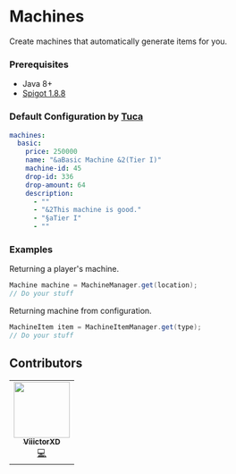 # Machines
Create machines that automatically generate items for you.

### Prerequisites
* Java 8+
* [Spigot 1.8.8](https://cdn.getbukkit.org/spigot/spigot-1.8.8-R0.1-SNAPSHOT-latest.jar)

### Default Configuration by [Tuca](https://github.com/htyns123/)
```yml
machines:
  basic:
    price: 250000
    name: "&aBasic Machine &2(Tier I)"
    machine-id: 45
    drop-id: 336
    drop-amount: 64
    description:
      - ""
      - "&2This machine is good."
      - "§aTier I"
      - ""
```

### Examples
Returning a player's machine.
```java
Machine machine = MachineManager.get(location);
// Do your stuff
```

Returning machine from configuration.
```java
MachineItem item = MachineItemManager.get(type);
// Do your stuff
```

## Contributors
<table>
  <tr>
    <td align="center"><a href="https://github.com/ViiictorXD">
<img src="https://avatars3.githubusercontent.com/u/38568440?v=4" width="100px;" alt=""/><br /><sub><b>ViiictorXD</b></sub></a><br /><a href="https://github.com/MinecraftPluginBase/machines-plugin/commits?author=ViiictorXD" title="Code">💻</a></td>
  </tr>
</table>
